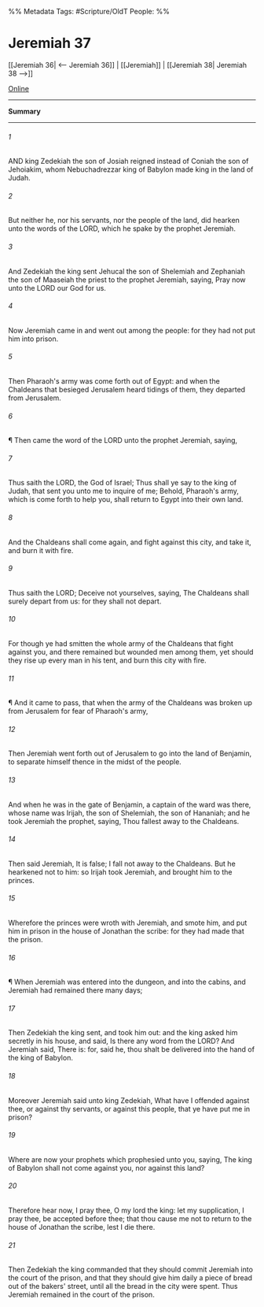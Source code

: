 

%% Metadata
Tags: #Scripture/OldT
People: 
%%
# Jeremiah 37
[[Jeremiah 36| <-- Jeremiah 36]] | [[Jeremiah]] | [[Jeremiah 38| Jeremiah 38 -->]]

[Online](https://churchofjesuschrist.org/study/scriptures/ot/jer/37?lang=eng)

---
__Summary__



---

###### 1
AND king Zedekiah the son of Josiah reigned instead of Coniah the son of Jehoiakim, whom Nebuchadrezzar king of Babylon made king in the land of Judah.
###### 2
But neither he, nor his servants, nor the people of the land, did hearken unto the words of the LORD, which he spake by the prophet Jeremiah.
###### 3
And Zedekiah the king sent Jehucal the son of Shelemiah and Zephaniah the son of Maaseiah the priest to the prophet Jeremiah, saying, Pray now unto the LORD our God for us.
###### 4
Now Jeremiah came in and went out among the people: for they had not put him into prison.
###### 5
Then Pharaoh's army was come forth out of Egypt: and when the Chaldeans that besieged Jerusalem heard tidings of them, they departed from Jerusalem.
###### 6
¶ Then came the word of the LORD unto the prophet Jeremiah, saying,
###### 7
Thus saith the LORD, the God of Israel; Thus shall ye say to the king of Judah, that sent you unto me to inquire of me; Behold, Pharaoh's army, which is come forth to help you, shall return to Egypt into their own land.
###### 8
And the Chaldeans shall come again, and fight against this city, and take it, and burn it with fire.
###### 9
Thus saith the LORD; Deceive not yourselves, saying, The Chaldeans shall surely depart from us: for they shall not depart.
###### 10
For though ye had smitten the whole army of the Chaldeans that fight against you, and there remained but wounded men among them, yet should they rise up every man in his tent, and burn this city with fire.
###### 11
¶ And it came to pass, that when the army of the Chaldeans was broken up from Jerusalem for fear of Pharaoh's army,
###### 12
Then Jeremiah went forth out of Jerusalem to go into the land of Benjamin, to separate himself thence in the midst of the people.
###### 13
And when he was in the gate of Benjamin, a captain of the ward was there, whose name was Irijah, the son of Shelemiah, the son of Hananiah; and he took Jeremiah the prophet, saying, Thou fallest away to the Chaldeans.
###### 14
Then said Jeremiah, It is false; I fall not away to the Chaldeans.  But he hearkened not to him: so Irijah took Jeremiah, and brought him to the princes.
###### 15
Wherefore the princes were wroth with Jeremiah, and smote him, and put him in prison in the house of Jonathan the scribe: for they had made that the prison.
###### 16
¶ When Jeremiah was entered into the dungeon, and into the cabins, and Jeremiah had remained there many days;
###### 17
Then Zedekiah the king sent, and took him out: and the king asked him secretly in his house, and said, Is there any word from the LORD?  And Jeremiah said, There is: for, said he, thou shalt be delivered into the hand of the king of Babylon.
###### 18
Moreover Jeremiah said unto king Zedekiah, What have I offended against thee, or against thy servants, or against this people, that ye have put me in prison?
###### 19
Where are now your prophets which prophesied unto you, saying, The king of Babylon shall not come against you, nor against this land?
###### 20
Therefore hear now, I pray thee, O my lord the king: let my supplication, I pray thee, be accepted before thee; that thou cause me not to return to the house of Jonathan the scribe, lest I die there.
###### 21
Then Zedekiah the king commanded that they should commit Jeremiah into the court of the prison, and that they should give him daily a piece of bread out of the bakers' street, until all the bread in the city were spent.  Thus Jeremiah remained in the court of the prison.



